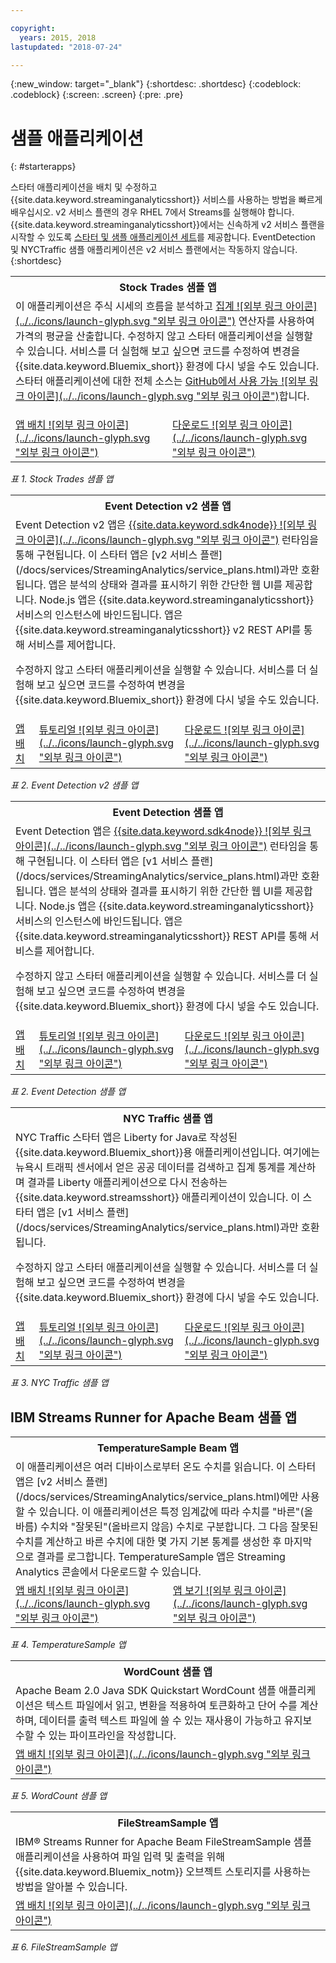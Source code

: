 ```yaml
---

copyright:
  years: 2015, 2018
lastupdated: "2018-07-24"

---
```


<!-- Attribute definitions -->
{:new_window: target="_blank"}
{:shortdesc: .shortdesc}
{:codeblock: .codeblock}
{:screen: .screen}
{:pre: .pre}

# 샘플 애플리케이션
{: #starterapps}

스타터 애플리케이션을 배치 및 수정하고 {{site.data.keyword.streaminganalyticsshort}} 서비스를 사용하는 방법을 빠르게 배우십시오. v2 서비스 플랜의 경우 RHEL 7에서 Streams를 실행해야 합니다. {{site.data.keyword.streaminganalyticsshort}}에서는 신속하게 v2 서비스 플랜을 시작할 수 있도록 [ 스타터 및 샘플 애플리케이션 세트](https://developer.ibm.com/streamsdev/docs/starter-sample-apps-v2-plans/)를 제공합니다. EventDetection 및 NYCTraffic 샘플 애플리케이션은 v2 서비스 플랜에서는 작동하지 않습니다.
{:shortdesc}


<table summary="이 표의 첫 번째 행에는 Stock Trades 스타터 애플리케이션에 대한 설명이 있습니다. 표의 두 번째 행에는 다음이 포함되어 있습니다.
1. 첫 번째 열에는 Stock Trades 스타터 애플리케이션을 배치하는 방법에 대한 비디오 링크가 있습니다. 2. 두 번째 열에는 Stock Trades 스타터 애플리케이션을 직접 다운로드할 수 있는 링크가 있습니다.">
  <tr>
    <th id="stocktrades" colspan="3">Stock Trades 샘플 앱<br></th>
  </tr>
  <tr>
    <td headers="stocktrades" colspan="3">이 애플리케이션은 주식 시세의 흐름을 분석하고 <a href="https://www.ibm.com/support/knowledgecenter/SSCRJU_4.2.1/com.ibm.streams.toolkits.doc/spldoc/dita/tk$spl/op$spl.relational$Aggregate.html">집계 ![외부 링크 아이콘](../../icons/launch-glyph.svg "외부 링크 아이콘")</a> 연산자를 사용하여 가격의 평균을 산출합니다.
수정하지 않고 스타터 애플리케이션을 실행할 수 있습니다. 서비스를 더 실험해 보고 싶으면 코드를 수정하여 변경을 {{site.data.keyword.Bluemix_short}} 환경에 다시 넣을 수도 있습니다. 스타터 애플리케이션에 대한 전체 소스는 <a href="https://github.com/IBMStreams/samples/tree/master/QuickStart/TradesApp">GitHub에서 사용 가능 ![외부 링크 아이콘](../../icons/launch-glyph.svg "외부 링크 아이콘")</a>합니다.</p>
</td>
  </tr>
  <tr>
    <td headers="stocktrades"><a href="https://developer.ibm.com/streamsdev/videos/getting-started-streaming-analytics-service-using-trades-starter-application/" target="_blank">앱 배치 ![외부 링크 아이콘](../../icons/launch-glyph.svg "외부 링크 아이콘")</a><br></td>
    <td headers="stocktrades"><a href="https://github.com/IBMStreams/samples/raw/master/QuickStart/TradesApp/starterApp/StockTradesStarterApp.sab" target="_blank">다운로드 ![외부 링크 아이콘](../../icons/launch-glyph.svg "외부 링크 아이콘")</a></td>
  </tr>
</table>

*표 1. Stock Trades 샘플 앱*


<table summary="이 표의 첫 번째 행에는 Event Detection v2 샘플 애플리케이션에 대한 설명이 있습니다. 표의 두 번째 행에는 다음이 포함되어 있습니다.
1. 첫 번째 열에는 Event Detection v2 스타터 애플리케이션을 배치하는 방법에 대한 지시사항 링크가 있습니다. 2. 두 번째 열에는 Event Detection 스타터 애플리케이션 사용 방법에 대한 튜토리얼 링크가 있습니다. 3. 세 번째 열에는 Event Detection 스타터 애플리케이션을 직접 다운로드할 수 있는 링크가 있습니다.">
  <tr>
    <th id="EventDetection2" colspan="3">Event Detection v2 샘플 앱<br></th>
  </tr>
  <tr>
    <td colspan="3" headers="EventDetection2">Event Detection v2 앱은 <a href="https://console.ng.bluemix.net/catalog/starters/sdk-for-nodejs/?cm_mmc=dw-_-bluemix-_-ba-bluemix-detect-complex-events-from-data-stream-trs-_-article">{{site.data.keyword.sdk4node}} ![외부 링크 아이콘](../../icons/launch-glyph.svg "외부 링크 아이콘")</a> 런타임을 통해 구현됩니다. 이 스타터 앱은 [v2 서비스 플랜](/docs/services/StreamingAnalytics/service_plans.html)과만 호환됩니다.
앱은 분석의 상태와 결과를 표시하기 위한 간단한 웹 UI를 제공합니다.
Node.js 앱은 {{site.data.keyword.streaminganalyticsshort}} 서비스의 인스턴스에 바인드됩니다. 앱은 {{site.data.keyword.streaminganalyticsshort}} v2 REST API를 통해 서비스를 제어합니다.
<p>수정하지 않고 스타터 애플리케이션을 실행할 수 있습니다.
서비스를 더 실험해 보고 싶으면 코드를 수정하여 변경을 {{site.data.keyword.Bluemix_short}} 환경에 다시 넣을 수도 있습니다.</p>
</td>
  </tr>
  <tr>
    <td headers="EventDetection2"><a href="/docs/services/StreamingAnalytics/t_starter_app_deploy.html" target="_blank">앱 배치</a><br></td>
    <td headers="EventDetection2"><a href="https://developer.ibm.com/streamsdev/docs/detect-events-with-streams/" target="_blank">튜토리얼 ![외부 링크 아이콘](../../icons/launch-glyph.svg "외부 링크 아이콘")</a></td>
    <td headers="EventDetection2"><a href="https://streams-github-samples.mybluemix.net/?get=QuickStart/EventDetectionV2" target="_blank">다운로드 ![외부 링크 아이콘](../../icons/launch-glyph.svg "외부 링크 아이콘")</a></td>
  </tr>
</table>

*표 2. Event Detection v2 샘플 앱*
<table summary="이 표의 첫 번째 행에는 Event Detection 샘플 애플리케이션에 대한 설명이 있습니다. 표의 두 번째 행에는 다음 내용이 있습니다.
1. 첫 번째 행에는 Event Detection 스타터 애플리케이션 배치 방법에 대한 지시사항 링크가 있습니다. 2. 두 번째 행에는 Event Detection 스타터 애플리케이션 사용 방법에 대한 튜토리얼 링크가 있습니다.">
  <tr>
    <th id="EventDetection1" colspan="3">Event Detection 샘플 앱<br></th>
  </tr>
  <tr>
    <td headers="EventDetection1" colspan="3">Event Detection 앱은 <a href="https://console.ng.bluemix.net/catalog/starters/sdk-for-nodejs/?cm_mmc=dw-_-bluemix-_-ba-bluemix-detect-complex-events-from-data-stream-trs-_-article">{{site.data.keyword.sdk4node}} ![외부 링크 아이콘](../../icons/launch-glyph.svg "외부 링크 아이콘")</a> 런타임을 통해 구현됩니다.
이 스타터 앱은 [v1 서비스 플랜](/docs/services/StreamingAnalytics/service_plans.html)과만 호환됩니다. 앱은 분석의 상태와 결과를 표시하기 위한 간단한 웹 UI를 제공합니다.
Node.js 앱은 {{site.data.keyword.streaminganalyticsshort}} 서비스의 인스턴스에 바인드됩니다. 앱은 {{site.data.keyword.streaminganalyticsshort}} REST API를 통해 서비스를 제어합니다.
<p>수정하지 않고 스타터 애플리케이션을 실행할 수 있습니다.
서비스를 더 실험해 보고 싶으면 코드를 수정하여 변경을 {{site.data.keyword.Bluemix_short}} 환경에 다시 넣을 수도 있습니다.</p>
</td>
  </tr>
  <tr>
    <td headers="EventDetection1"><a href="/docs/services/StreamingAnalytics/t_starter_app_deploy.html" target="_blank">앱 배치</a><br></td>
    <td headers="EventDetection1"><a href="https://developer.ibm.com/streamsdev/docs/detect-events-with-streams/" target="_blank">튜토리얼 ![외부 링크 아이콘](../../icons/launch-glyph.svg "외부 링크 아이콘")</a></td>
    <td headers="EventDetection1"><a href="https://streams-github-samples.mybluemix.net/?get=QuickStart/EventDetection" target="_blank">다운로드 ![외부 링크 아이콘](../../icons/launch-glyph.svg "외부 링크 아이콘")</a></td>
  </tr>
</table>

*표 2. Event Detection 샘플 앱*

<table summary="이 표의 첫 번째 행에는 뉴욕 트래픽 샘플 애플리케이션에 대한 설명이 있습니다. 표의 두 번째 행에는 다음 내용이 있습니다.
1. 첫 번째 행에는 뉴욕 트래픽 샘플 애플리케이션 배치 방법에 대한 지시사항 링크가 있습니다. 2. 두 번째 행에는 뉴욕 트래픽 샘플 애플리케이션 사용 방법에 대한 튜토리얼 링크가 있습니다.">
  <tr>
    <th id="NYCTraffic" colspan="3">NYC Traffic 샘플 앱<br></th>
  </tr>
  <tr>
    <td headers="NYCTraffic" colspan="3">NYC Traffic 스타터 앱은 Liberty for Java로 작성된 {{site.data.keyword.Bluemix_short}}용 애플리케이션입니다. 여기에는 뉴욕시 트래픽 센서에서 얻은 공공 데이터를 검색하고 집계 통계를 계산하며 결과를 Liberty 애플리케이션으로 다시 전송하는 {{site.data.keyword.streamsshort}} 애플리케이션이 있습니다. 이 스타터 앱은 [v1 서비스 플랜](/docs/services/StreamingAnalytics/service_plans.html)과만 호환됩니다.
<p>수정하지 않고 스타터 애플리케이션을 실행할 수 있습니다. 서비스를 더 실험해 보고 싶으면 코드를 수정하여 변경을 {{site.data.keyword.Bluemix_short}} 환경에 다시 넣을 수도 있습니다.</p>
</td>
  </tr>
  <tr>
    <td headers="NYCTraffic" deploylink><a href="/docs/services/StreamingAnalytics/t_starter_app_deploy.html" target="_blank">앱 배치</a><br></td>
    <td headers="NYCTraffic"><a href="https://developer.ibm.com/streamsdev/docs/bluemix-streaming-analytics-starter-application/" target="_blank">튜토리얼 ![외부 링크 아이콘](../../icons/launch-glyph.svg "외부 링크 아이콘")</a></td>
    <td headers="NYCTraffic"><a href="https://streams-github-samples.mybluemix.net/?get=QuickStart/NYCTraffic" target="_blank">다운로드 ![외부 링크 아이콘](../../icons/launch-glyph.svg "외부 링크 아이콘")</a></td>
  </tr>
</table>

*표 3. NYC Traffic 샘플 앱*

## IBM Streams Runner for Apache Beam 샘플 앱

<table summary="이 표의 첫 번째 행에는 TemperatureSample Beam 애플리케이션이 설명되어 있습니다. 이 표의 두 번째 행에는 TemperatureSample Beam 애플리케이션을 배치하는 방법에 대한 튜토리얼의 링크가 포함되어 있습니다.">
  <tr>
    <th id="TemperatureSample" colspan="3">TemperatureSample Beam 앱<br></th>
  </tr>
  <tr>
    <td headers="TemperatureSample" colspan="3">이 애플리케이션은 여러 디바이스로부터 온도 수치를 읽습니다. 이 스타터 앱은 [v2 서비스 플랜](/docs/services/StreamingAnalytics/service_plans.html)에만 사용할 수 있습니다. 이 애플리케이션은 특정 임계값에 따라 수치를 "바른"(올바름) 수치와 "잘못된"(올바르지 않음) 수치로 구분합니다. 그 다음 잘못된 수치를 계산하고 바른 수치에 대한 몇 가지 기본 통계를 생성한 후 마지막으로 결과를 로그합니다. TemperatureSample 앱은 Streaming Analytics 콘솔에서 다운로드할 수 있습니다.
</td>
  </tr>
  <tr>
    <td headers="TemperatureSample"><a href="https://ibmstreams.github.io/streamsx.documentation/docs/beamrunner/beamrunner-3-sample/#running-the-temperaturesample-application" target="_blank">앱 배치 ![외부 링크 아이콘](../../icons/launch-glyph.svg "외부 링크 아이콘")</a><br></td>
    <td headers="TemperatureSample"><a href="https://ibmstreams.github.io/streamsx.documentation/docs/beamrunner/beamrunner-3-sample/#viewing-the-running-application" target="_blank">앱 보기 ![외부 링크 아이콘](../../icons/launch-glyph.svg "외부 링크 아이콘")</a></td>
  </tr>
</table>

*표 4. TemperatureSample 앱*

<table summary="이 표의 첫 번째 행에는 WordCount Beam 샘플 애플리케이션이 설명되어 있습니다. 이 표의 두 번째 행에는 WordCount 샘플 애플리케이션을 배치하는 방법에 대한 튜토리얼의 링크가 포함되어 있습니다.">
  <tr>
    <th id="WordCountSample" colspan="3">WordCount 샘플 앱<br></th>
  </tr>
  <tr>
    <td headers="WordCountSample" colspan="3">Apache Beam 2.0 Java SDK Quickstart WordCount 샘플 애플리케이션은 텍스트 파일에서 읽고, 변환을 적용하여 토큰화하고 단어 수를 계산하며, 데이터를 출력 텍스트 파일에 쓸 수 있는 재사용이 가능하고 유지보수할 수 있는 파이프라인을 작성합니다.
</td>
  </tr>
  <tr>
    <td headers="WordCountSample"><a href="https://ibmstreams.github.io/streamsx.documentation/docs/beamrunner/beamrunner-3b-wordcount/" target="_blank">앱 배치 ![외부 링크 아이콘](../../icons/launch-glyph.svg "외부 링크 아이콘")</a><br></td>
  </tr>
</table>

*표 5. WordCount 샘플 앱*

<table summary="이 표는 첫 번째 행에서 FileStreamSample 샘플 애플리케이션에 대해 설명합니다. 표에는 FileStreamSample 애플리케이션을 배치하는 방법에 대한 튜토리얼의 링크가 두 번째 행에 포함되어 있습니다.">
  <tr>
    <th id="FilterStreamSample" colspan="3">FileStreamSample 앱<br></th>
  </tr>
  <tr>
    <td headers="FilterStreamSample" colspan="3">IBM® Streams Runner for Apache Beam FileStreamSample 샘플 애플리케이션을 사용하여 파일 입력 및 출력을 위해 {{site.data.keyword.Bluemix_notm}} 오브젝트 스토리지를 사용하는 방법을 알아볼 수 있습니다.
</td>
  </tr>
  <tr>
    <td headers="FilterStreamSample"><a href="https://ibmstreams.github.io/streamsx.documentation/docs/beamrunner/beamrunner-5b-objstor/" target="_blank">앱 배치 ![외부 링크 아이콘](../../icons/launch-glyph.svg "외부 링크 아이콘")</a><br></td>
  </tr>
</table>

*표 6. FileStreamSample 앱*
